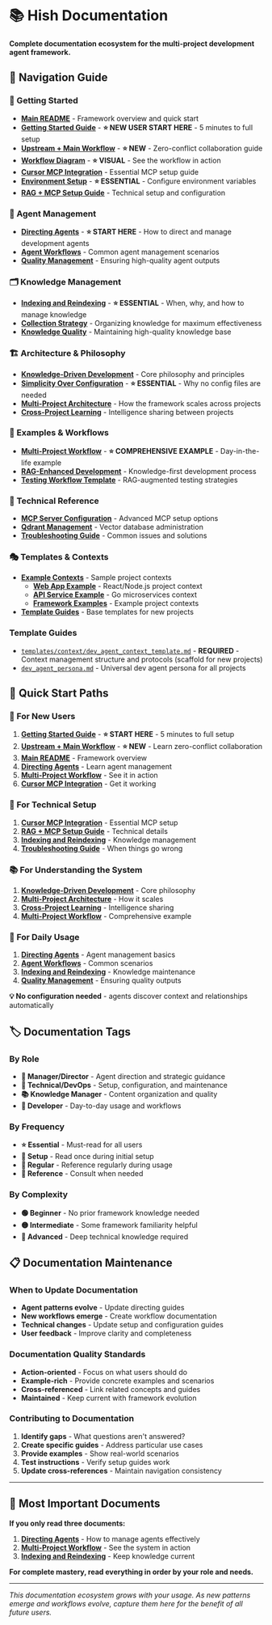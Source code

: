 # 📚 Hish Documentation

**Complete documentation ecosystem for the multi-project development agent framework.**

## 🧭 **Navigation Guide**

### **🚀 Getting Started**
- **[Main README](../README.md)** - Framework overview and quick start
- **[Getting Started Guide](setup/getting-started.md)** - **⭐ NEW USER START HERE** - 5 minutes to full setup
- **[Upstream + Main Workflow](setup/upstream-main-workflow.md)** - **⭐ NEW** - Zero-conflict collaboration guide
- **[Workflow Diagram](setup/workflow-diagram.md)** - **⭐ VISUAL** - See the workflow in action
- **[Cursor MCP Integration](setup/cursor-mcp-integration.md)** - Essential MCP setup guide
- **[Environment Setup](setup/environment-setup.md)** - **⭐ ESSENTIAL** - Configure environment variables
- **[RAG + MCP Setup Guide](integration/rag-mcp-setup-guide.md)** - Technical setup and configuration

### **🎯 Agent Management**
- **[Directing Agents](agent-management/directing-agents.md)** - **⭐ START HERE** - How to direct and manage development agents
- **[Agent Workflows](agent-management/agent-workflows.md)** - Common agent management scenarios
- **[Quality Management](agent-management/quality-management.md)** - Ensuring high-quality agent outputs

### **🗂️ Knowledge Management**
- **[Indexing and Reindexing](knowledge-management/indexing-and-reindexing.md)** - **⭐ ESSENTIAL** - When, why, and how to manage knowledge
- **[Collection Strategy](knowledge-management/collection-strategy.md)** - Organizing knowledge for maximum effectiveness
- **[Knowledge Quality](knowledge-management/knowledge-quality.md)** - Maintaining high-quality knowledge base

### **🏗️ Architecture & Philosophy**
- **[Knowledge-Driven Development](philosophy/knowledge-driven-development.md)** - Core philosophy and principles
- **[Simplicity Over Configuration](philosophy/simplicity-over-configuration.md)** - **⭐ ESSENTIAL** - Why no config files are needed
- **[Multi-Project Architecture](architecture/multi-project-architecture.md)** - How the framework scales across projects
- **[Cross-Project Learning](architecture/cross-project-learning.md)** - Intelligence sharing between projects

### **📖 Examples & Workflows**
- **[Multi-Project Workflow](examples/multi-project-workflow.md)** - **⭐ COMPREHENSIVE EXAMPLE** - Day-in-the-life example
- **[RAG-Enhanced Development](../workflows-and-processes/examples/rag-enhanced-development-workflow.md)** - Knowledge-first development process
- **[Testing Workflow Template](../workflows-and-processes/examples/testing-workflow-template.md)** - RAG-augmented testing strategies

### **🔧 Technical Reference**
- **[MCP Server Configuration](setup/mcp-server-configuration.md)** - Advanced MCP setup options
- **[Qdrant Management](technical/qdrant-management.md)** - Vector database administration
- **[Troubleshooting Guide](technical/troubleshooting.md)** - Common issues and solutions

### **🎭 Templates & Contexts**
- **[Example Contexts](../contexts/)** - Sample project contexts
  - **[Web App Example](../contexts/example-web-app/)** - React/Node.js project context
  - **[API Service Example](../contexts/example-api/)** - Go microservices context
  - **[Framework Examples](../contexts/)** - Example project contexts
- **[Template Guides](../templates/)** - Base templates for new projects

### **Template Guides**
- [`templates/context/dev_agent_context_template.md`](../templates/context/dev_agent_context_template.md) - **REQUIRED** - Context management structure and protocols (scaffold for new projects)
- [`dev_agent_persona.md`](../dev_agent_persona.md) - Universal dev agent persona for all projects

## 🎯 **Quick Start Paths**

### **👤 For New Users**
1. **[Getting Started Guide](setup/getting-started.md)** - **⭐ START HERE** - 5 minutes to full setup
2. **[Upstream + Main Workflow](setup/upstream-main-workflow.md)** - **⭐ NEW** - Learn zero-conflict collaboration
3. **[Main README](../README.md)** - Framework overview
4. **[Directing Agents](agent-management/directing-agents.md)** - Learn agent management
5. **[Multi-Project Workflow](examples/multi-project-workflow.md)** - See it in action
6. **[Cursor MCP Integration](setup/cursor-mcp-integration.md)** - Get it working

### **🔧 For Technical Setup**
1. **[Cursor MCP Integration](setup/cursor-mcp-integration.md)** - Essential MCP setup
2. **[RAG + MCP Setup Guide](integration/rag-mcp-setup-guide.md)** - Technical details
3. **[Indexing and Reindexing](knowledge-management/indexing-and-reindexing.md)** - Knowledge management
4. **[Troubleshooting Guide](technical/troubleshooting.md)** - When things go wrong

### **📚 For Understanding the System**
1. **[Knowledge-Driven Development](philosophy/knowledge-driven-development.md)** - Core philosophy
2. **[Multi-Project Architecture](architecture/multi-project-architecture.md)** - How it scales
3. **[Cross-Project Learning](architecture/cross-project-learning.md)** - Intelligence sharing
4. **[Multi-Project Workflow](examples/multi-project-workflow.md)** - Comprehensive example

### **🎯 For Daily Usage**
1. **[Directing Agents](agent-management/directing-agents.md)** - Agent management basics
2. **[Agent Workflows](agent-management/agent-workflows.md)** - Common scenarios
3. **[Indexing and Reindexing](knowledge-management/indexing-and-reindexing.md)** - Knowledge maintenance
4. **[Quality Management](agent-management/quality-management.md)** - Ensuring quality outputs

**💡 No configuration needed** - agents discover context and relationships automatically

## 🏷️ **Documentation Tags**

### **By Role**
- **🎯 Manager/Director** - Agent direction and strategic guidance
- **🔧 Technical/DevOps** - Setup, configuration, and maintenance
- **📚 Knowledge Manager** - Content organization and quality
- **👤 Developer** - Day-to-day usage and workflows

### **By Frequency**
- **⭐ Essential** - Must-read for all users
- **🚀 Setup** - Read once during initial setup
- **📅 Regular** - Reference regularly during usage
- **🔧 Reference** - Consult when needed

### **By Complexity**
- **🟢 Beginner** - No prior framework knowledge needed
- **🟡 Intermediate** - Some framework familiarity helpful
- **🔴 Advanced** - Deep technical knowledge required

## 📋 **Documentation Maintenance**

### **When to Update Documentation**
- **Agent patterns evolve** - Update directing guides
- **New workflows emerge** - Create workflow documentation
- **Technical changes** - Update setup and configuration guides
- **User feedback** - Improve clarity and completeness

### **Documentation Quality Standards**
- **Action-oriented** - Focus on what users should do
- **Example-rich** - Provide concrete examples and scenarios
- **Cross-referenced** - Link related concepts and guides
- **Maintained** - Keep current with framework evolution

### **Contributing to Documentation**
1. **Identify gaps** - What questions aren't answered?
2. **Create specific guides** - Address particular use cases
3. **Provide examples** - Show real-world scenarios
4. **Test instructions** - Verify setup guides work
5. **Update cross-references** - Maintain navigation consistency

---

## 🎯 **Most Important Documents**

**If you only read three documents:**
1. **[Directing Agents](agent-management/directing-agents.md)** - How to manage agents effectively
2. **[Multi-Project Workflow](examples/multi-project-workflow.md)** - See the system in action
3. **[Indexing and Reindexing](knowledge-management/indexing-and-reindexing.md)** - Keep knowledge current

**For complete mastery, read everything in order by your role and needs.**

---

*This documentation ecosystem grows with your usage. As new patterns emerge and workflows evolve, capture them here for the benefit of all future users.*

